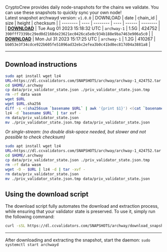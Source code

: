 CryptoCrew provides daily node-snapshots for the chains we validate. You can use these snapshots to quickly sync your own node!  
Latest snapshot archwayd version: `v1.0.0`
| DOWNLOAD | date | chain_id | size | height | checksum |
| -------- | ---- | -------- | ---- | ------ | -------- |
| **[DOWNLOAD](https://dl.ccvalidators.com/SNAPSHOTS/$CHAIN_NAME/archway-1_424752.tar.lz4)** | Tue Aug 01 2023 15:18:32 UTC | `archway-1` | 1.5G | 424752 | `390fff7339bc29ed0d2160de23621ec0426ca5e0c934b188e9ba7463e906a5c0` |
| **[DOWNLOAD](https://dl.ccvalidators.com/SNAPSHOTS/$CHAIN_NAME/archway-1_410267.tar.lz4)** | Mon Jul 31 2023 15:17:25 UTC | `archway-1` | 1.2G | 410267 | `bb053e3f34cdce922b605fe51096ad32ebc2efea3b0c41bd0ec817d04a3881a8` |
 
---
## Download instructions
 
```sh
sudo apt install wget lz4
URL=https://dl.ccvalidators.com/SNAPSHOTS/archway/archway-1_424752.tar.lz4
cd $HOME/.archway
cp data/priv_validator_state.json ./priv_validator_state.json.tmp
rm -rf data wasm
wget $URL
wget $URL.sha256
diff -s <(sha256sum `basename $URL` | awk '{print $1}') <(cat `basename $URL`.sha256)
lz4 -d `basename $URL` | tar xvf -
rm data/priv_validator_state.json
mv ./priv_validator_state.json.tmp data/priv_validator_state.json
```
*Or single-stream: (no double disk-space needed, but slower and not possible to check checksum)*
```sh
sudo apt install wget lz4
URL=https://dl.ccvalidators.com/SNAPSHOTS/archway/archway-1_424752.tar.lz4
cd $HOME/.archway
cp data/priv_validator_state.json ./priv_validator_state.json.tmp
rm -rf data wasm
wget -O - $URL | lz4 -d | tar -xvf -
rm data/priv_validator_state.json
mv ./priv_validator_state.json.tmp data/priv_validator_state.json
```
## Using the download script
 
The download script fully automates the download and extraction process, while ensuring that your validator state is preserved. To use it, simply run the following command:
 
```sh
curl -sSL https://dl.ccvalidators.com/SNAPSHOTS/archway/download_snapshot.sh | bash
```
---
After downloading and extracting the snapshot, start the daemon: `sudo systemctl start archwayd`
